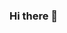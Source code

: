 ### Hi there 👋

<!--
# Hey!

Here are some ideas to get you started:

- 🔭 I’m currently working on MCPI zero and MineTerm
- 🌱 I’m currently learning to use openshottt
- 👯 I’m looking to collaborate on MCPIL soon
- 🤔 'I\’m looking for help with' == True
False
>>>
- 💬 Ask me about  my YT CHannel
- 📫 How to reach me: pezleha@gmail.com
- 😄 Pronouns: It, He, The Computer, The CREEPER
- ⚡ Fun fact: Sonic was originally Mr.NeedleMouse
-->
